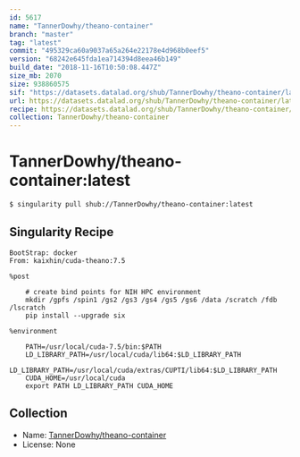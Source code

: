 ```yaml
---
id: 5617
name: "TannerDowhy/theano-container"
branch: "master"
tag: "latest"
commit: "495329ca60a9037a65a264e22178e4d968b0eef5"
version: "68242e645fda1ea714394d8eea46b149"
build_date: "2018-11-16T10:50:08.447Z"
size_mb: 2070
size: 938860575
sif: "https://datasets.datalad.org/shub/TannerDowhy/theano-container/latest/2018-11-16-495329ca-68242e64/68242e645fda1ea714394d8eea46b149.simg"
url: https://datasets.datalad.org/shub/TannerDowhy/theano-container/latest/2018-11-16-495329ca-68242e64/
recipe: https://datasets.datalad.org/shub/TannerDowhy/theano-container/latest/2018-11-16-495329ca-68242e64/Singularity
collection: TannerDowhy/theano-container
---
```


# TannerDowhy/theano-container:latest

```bash
$ singularity pull shub://TannerDowhy/theano-container:latest
```

## Singularity Recipe

```singularity
BootStrap: docker
From: kaixhin/cuda-theano:7.5

%post

    # create bind points for NIH HPC environment
    mkdir /gpfs /spin1 /gs2 /gs3 /gs4 /gs5 /gs6 /data /scratch /fdb /lscratch
    pip install --upgrade six

%environment

    PATH=/usr/local/cuda-7.5/bin:$PATH
    LD_LIBRARY_PATH=/usr/local/cuda/lib64:$LD_LIBRARY_PATH
    LD_LIBRARY_PATH=/usr/local/cuda/extras/CUPTI/lib64:$LD_LIBRARY_PATH
    CUDA_HOME=/usr/local/cuda
    export PATH LD_LIBRARY_PATH CUDA_HOME
```

## Collection

 - Name: [TannerDowhy/theano-container](https://github.com/TannerDowhy/theano-container)
 - License: None

